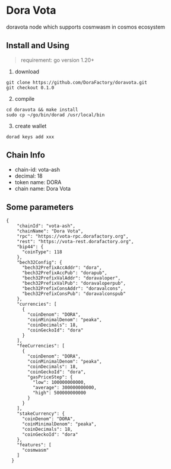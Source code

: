 # Dora Vota
doravota node which supports cosmwasm in cosmos ecosystem

## Install and Using
> requirement: go version 1.20+

1. download
```shell
git clone https://github.com/DoraFactory/doravota.git
git checkout 0.1.0
```

2. compile
```
cd doravota && make install
sudo cp ~/go/bin/dorad /usr/local/bin
```

3. create wallet
```
dorad keys add xxx
```

## Chain Info
- chain-id: vota-ash
- decimal: 18
- token name: DORA
- chain name: Dora Vota

## Some parameters
```
{
    "chainId": "vota-ash",
    "chainName": "Dora Vota",
    "rpc": "https://vota-rpc.dorafactory.org",
    "rest": "https://vota-rest.dorafactory.org",
    "bip44": {
      "coinType": 118
    },
    "bech32Config": {
      "bech32PrefixAccAddr": "dora",
      "bech32PrefixAccPub": "dorapub",
      "bech32PrefixValAddr": "doravaloper",
      "bech32PrefixValPub": "doravaloperpub",
      "bech32PrefixConsAddr": "doravalcons",
      "bech32PrefixConsPub": "doravalconspub"
    },
    "currencies": [
      {
        "coinDenom": "DORA",
        "coinMinimalDenom": "peaka",
        "coinDecimals": 18,
        "coinGeckoId": "dora"
      }
    ],
    "feeCurrencies": [
      {
        "coinDenom": "DORA",
        "coinMinimalDenom": "peaka",
        "coinDecimals": 18,
        "coinGeckoId": "dora",
        "gasPriceStep": {
          "low": 100000000000,
          "average": 300000000000,
          "high": 500000000000
        }
      }
    ],
    "stakeCurrency": {
      "coinDenom": "DORA",
      "coinMinimalDenom": "peaka",
      "coinDecimals": 18,
      "coinGeckoId": "dora"
    },
    "features": [
      "cosmwasm"
    ]
  }
```
